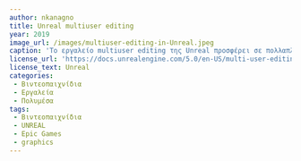 ```yaml
---
author: nkanagno
title: Unreal multiuser editing
year: 2019
image_url: /images/multiuser-editing-in-Unreal.jpeg
caption: 'Το εργαλείο multiuser editing της Unreal προσφέρει σε πολλαπλούς χρήστες που βρίσκονται σε διαφορετικούς υπολογιστές, να μπορούν να συνεισφέρουν ταυτοχρόνως σε ένα συγκεκριμένο project ή παιχνίδι. Πιο συγκεκριμένα, το Multi-User Editing βασίζεται σε ένα μοντέλο client-server, όπου ένας μεμονωμένος διακομιστής φιλοξενεί οποιονδήποτε αριθμό περιόδων σύνδεσης. Κάθε περίοδος λειτουργίας είναι ένα ξεχωριστό virtual workspace όπου οποιοσδήσποτε χρήστης της unreal-editor και είναι συνδεδεμένος στο ίδιο δίκτυο έχει τη δυνατότητα να συνεισφέρει στο ίδιο project, σε ένα κοινόχρηστο περιβάλλον.'
license_url: 'https://docs.unrealengine.com/5.0/en-US/multi-user-editing-overview-for-unreal-engine/'
license_text: Unreal
categories:
 - Βιντεοπαιχνίδια
 - Εργαλεία
 - Πολυμέσα
tags:
 - Βιντεοπαιχνίδια
 - UNREAL
 - Epic Games
 - graphics
---
```

